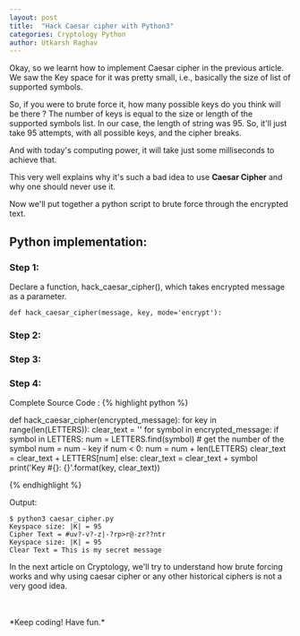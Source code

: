 ```yaml
---
layout: post
title:  "Hack Caesar cipher with Python3"
categories: Cryptology Python
author: Utkarsh Raghav
---
```

Okay, so we learnt how to implement Caesar cipher in the previous article. We saw the Key space for it was pretty small, i.e., basically the size of list of supported symbols.

So, if you were to brute force it, how many possible keys do you think will be there ?
The number of keys is equal to the size or length of the supported symbols list. In our case, the length of string was 95.
So, it'll just take 95 attempts, with all possible keys, and the cipher breaks.

And with today's computing power, it will take just some milliseconds to achieve that.

This very well explains why it's such a bad idea to use **Caesar Cipher** and why one should never use it.

Now we'll put together a python script to brute force through the encrypted text.

## Python implementation:

### Step 1:
Declare a function, hack_caesar_cipher(), which takes encrypted message as a parameter.

```
def hack_caesar_cipher(message, key, mode='encrypt'):
```

### Step 2:


### Step 3:


### Step 4:


Complete Source Code :
{% highlight python %}

def hack_caesar_cipher(encrypted_message):
    for key in range(len(LETTERS)):
        clear_text = ''
        for symbol in encrypted_message:
            if symbol in LETTERS:
                num = LETTERS.find(symbol) # get the number of the symbol
                num = num - key
                if num < 0:
                    num = num + len(LETTERS)
                clear_text = clear_text + LETTERS[num]
            else:
                clear_text = clear_text + symbol
        print('Key #{}: {}'.format(key, clear_text))

{% endhighlight %}

Output:
```
$ python3 caesar_cipher.py
Keyspace size: |K| = 95
Cipher Text = #uv?-v?-z|-?rp>r@-zr??ntr
Keyspace size: |K| = 95
Clear Text = This is my secret message
```

In the next article on Cryptology, we'll try to understand how brute forcing works and why using caesar cipher or any other historical ciphers is not a very good idea.

<br/>
<br/>
*Keep coding! Have fun.*
